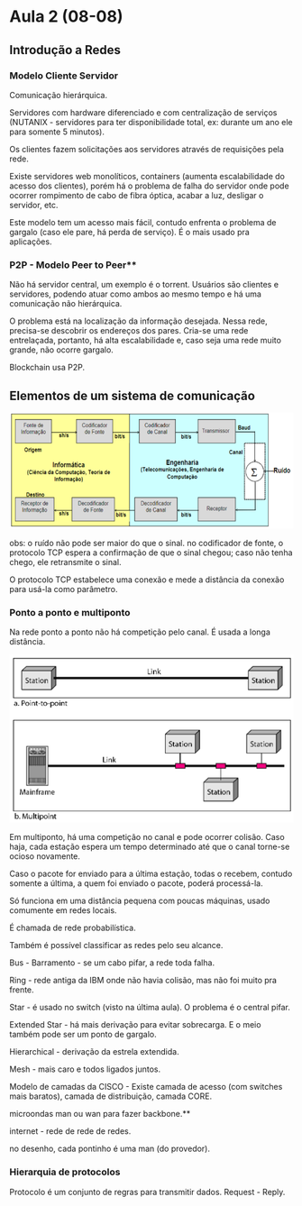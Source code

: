 # Aula 2 (08-08)

## Introdução a Redes

### Modelo Cliente Servidor

Comunicação hierárquica. 

Servidores com hardware diferenciado e com centralização de serviços (NUTANIX - servidores para ter disponibilidade total, ex: durante um ano ele para somente 5 minutos).

Os clientes fazem solicitações aos servidores através de requisições pela rede. 

Existe servidores web monolíticos, containers (aumenta escalabilidade do acesso dos clientes), porém há o problema de falha do servidor onde pode ocorrer rompimento de cabo de fibra óptica, acabar a luz, desligar o servidor, etc.

Este modelo tem um acesso mais fácil, contudo enfrenta o problema de gargalo (caso ele pare, há perda de serviço). É o mais usado pra aplicações.

### P2P - Modelo Peer to Peer**

Não há servidor central, um exemplo é o torrent. Usuários são clientes e servidores, podendo atuar como ambos ao mesmo tempo e há uma comunicação não hierárquica.

O problema está na localização da informação desejada. Nessa rede, precisa-se descobrir os endereços dos pares. Cria-se uma rede entrelaçada, portanto, há alta escalabilidade e, caso seja uma rede muito grande, não ocorre gargalo.

Blockchain usa P2P.

## Elementos de um sistema de comunicação 

![elementos](image.png)

obs: o ruído não pode ser maior do que o sinal. no codificador de fonte, o protocolo TCP espera a confirmação de que o sinal chegou; caso não tenha chego, ele retransmite o sinal. 

O protocolo TCP estabelece uma conexão e mede a distância da conexão para usá-la como parâmetro. 

### Ponto a ponto e multiponto

Na rede ponto a ponto não há competição pelo canal. É usada a longa distância. 

![ponto a ponto e multiponto](image-1.png)

Em multiponto, há uma competição no canal e pode ocorrer colisão. Caso haja, cada estação espera um tempo determinado até que o canal torne-se ocioso novamente. 

Caso o pacote for enviado para a última estação, todas o recebem, contudo somente a última, a quem foi enviado o pacote, poderá processá-la. 

Só funciona em uma distância pequena com poucas máquinas, usado comumente em redes locais. 

É chamada de rede probabilística. 

Também é possível classificar as redes pelo seu alcance.

Bus - Barramento - se um cabo pifar, a rede toda falha. 

Ring - rede antiga da IBM onde não havia colisão, mas não foi muito pra frente. 

Star - é usado no switch (visto na última aula). O problema é o central pifar.

Extended Star - há mais derivação para evitar sobrecarga. E o meio também pode ser um ponto de gargalo. 

Hierarchical - derivação da estrela extendida.

Mesh - mais caro e todos ligados juntos. 

Modelo de camadas da CISCO - Existe camada de acesso (com switches mais baratos), camada de distribuição, camada CORE. 

microondas man ou wan para fazer backbone.**

internet - rede de rede de redes.

no desenho, cada pontinho é uma man (do provedor). 

### Hierarquia de protocolos

Protocolo é um conjunto de regras para transmitir dados.
Request - Reply. 